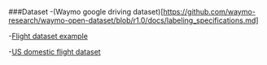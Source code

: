 
###Dataset
-(Waymo google driving dataset)[https://github.com/waymo-research/waymo-open-dataset/blob/r1.0/docs/labeling_specifications.md]

-[Flight dataset example](https://minimaxir.com/2019/10/sfo-jfk-flights/)

-[US domestic flight dataset](https://www.transtats.bts.gov/Tables.asp?DB_ID=120)
